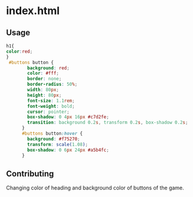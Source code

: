 # index.html


## Usage

```css
h1{
color:red;
}
 #buttons button {
        background: red;
        color: #fff;
        border: none;
        border-radius: 50%;
        width: 80px;
        height: 80px;
        font-size: 1.1rem;
        font-weight: bold;
        cursor: pointer;
        box-shadow: 0 4px 16px #c7d2fe;
        transition: background 0.2s, transform 0.2s, box-shadow 0.2s;
      }
      #buttons button:hover {
        background: #f75270;
        transform: scale(1.08);
        box-shadow: 0 6px 24px #a5b4fc;
      }
```

## Contributing

Changing color of heading and background color of buttons of the game.

